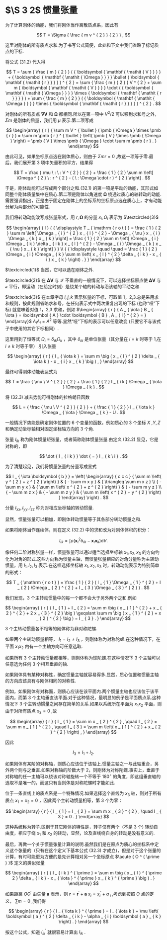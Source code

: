 # $\S 3 2$ 惯量张量

为了计算刚体的动能，我们将刚体当作离散质点系，因此有

$$
T = \Sigma { \frac { m v ^ { 2 } } { 2 } } ,
$$

这里对刚体的所有质点求和.为了书写公式简便，此处和下文中我们省略了标记质点的下标.

将公式 (31.2) 代入得

$$
T = \sum { \frac { m } { 2 } } ( { \boldsymbol { \mathbf { \mathit { V } } } } + { \boldsymbol { \mathbf { \mathit { \Omega } } } } \bullet { \boldsymbol { \mathbf { \mathit { r } } } } ) ^ { 2 } = \sum { \frac { m } { 2 } } V ^ { 2 } + \sum m { \boldsymbol { \mathbf { \mathit { V } } } } \cdot ( { \boldsymbol { \mathbf { \mathit { \Omega } } } } \times { \boldsymbol { \mathbf { \mathit { r } } } } ) + \sum { \frac { m } { 2 } } ( { \boldsymbol { \mathbf { \mathit { \Omega } } } } \times { \boldsymbol { \mathbf { \mathit { r } } } } ) ^ { 2 } .
$$

对刚体的所有质点 $\mathbf { \nabla } \mathbf { V }$ 和 $\pmb { \Omega }$ 都相同.所以在第一项中 $V ^ { 2 } / 2$ 可以移到求和号之外， $\Sigma m$ 是刚体的质量，我们用 $\mu$ 表示.第二项写成

$$
\begin{array} { r } { \sum m V ^ { \bullet } ( \pmb { \Omega } \times \pmb { r } ) = \sum m \pmb { r } ^ { \bullet } \left( \pmb { V } \times \pmb { \Omega } \right) = \pmb { V } \times \pmb { \Omega } \cdot \sum m \pmb { r } . } \end{array}
$$

由此可见，如果坐标原点选在刚体质心，则由于 $\Sigma m r = 0$ ,故这一项等于零.最后，我们展开第 3 项中矢量积的平方，结果得

$$
T = \frac { \mu \ : \ : V ^ { 2 } } { 2 } + \frac { 1 } { 2 } \sum m \left[ \Omega ^ { 2 } \ : r ^ { 2 } - ( \ : \Omega \cdot r ) ^ { 2 } \right] .
$$

于是，刚体动能可以写成两个部分之和.(32.1) 的第一项是平动的动能，其形式如同整个刚体质量集中在质心.第二项是刚体以角速度 $\pmb { \Omega }$ 绕通过质心的轴转动的动能.需要强调指出，正是由于固定在刚体上的坐标系的坐标原点选在质心上，才有动能分解为两部分的可能性.

我们将转动动能改写成张量形式，用 $r , \pmb { \Omega }$ 的分量 $x _ { i } , \Omega _ { i }$ 表示为 $\textcircled{3}$

$$
\begin{array} { l } { { \displaystyle T _ { \mathrm { r o t } } = \frac { 1 } { 2 } \sum m \left[ \Omega _ { i } ^ { 2 } x _ { l } ^ { 2 } - \Omega _ { \nu } x _ { i } \Omega _ { k } x _ { k } \right] = \frac { 1 } { 2 } \sum m \left[ \Omega _ { i } \Omega _ { k } \delta _ { i k } x _ { l } ^ { 2 } - \Omega _ { i } \Omega _ { k } x _ { \nu } x _ { k } \right] } } \\ { { \displaystyle \quad \quad = \frac { 1 } { 2 } \Omega _ { i } \Omega _ { k } \sum m \left( x _ { l } ^ { 2 } \delta _ { i k } - x _ { i } x _ { k } \right) . } } \end{array}
$$

$\textcircled{1}$ 当然，它可以选在刚体之外.

$\textcircled{2}$ 在 $\mathbf { \Delta V }$ 与 $\pmb { \mathscr { L } }$ 不垂直的一般情况下，可以选择坐标原点使 $\mathbf { \Delta V }$ 与 $\pmb { \mathscr { a } }$ 平行，即运动（在给定时刻）是绕某个轴的转动与沿该轴的平动之和.

$\textcircled{3}$ 在本章字母 $i , j , k$ 表示张量的下标，可取值 1，2,3.总是采用求和规则，按此规则省略求和号，在任何表示式中两次重复出现的下标 (也称“哑”下标) 就意味着对值 1，2,3 求和，例如 $\begin{array} { r } { A _ { \iota } B _ { \iota } = \boldsymbol { A } \cdot \boldsymbol { B } , A _ { l } ^ { 2 } = } \end{array}$ $A _ { l } A _ { l } = A ^ { 2 }$ 等等.显然“哑”下标的表示可以任意改变 (只要它不与该式子中使用的其它下标相同）.

这里用到了恒等式 $\Omega _ { \iota } = \delta _ { \iota k } \Omega _ { k }$ ，其中 $\delta _ { \iota k }$ 是单位张量（其分量在 $i = k$ 时等于 1,在 $i \neq k$ 时等于零）.引入张量

$$
\begin{array} { r } { I _ { \iota k } = \sum m \big ( x _ { l } ^ { 2 } \delta _ { \iota k } - x _ { i } x _ { k } \big ) , } \end{array}
$$

最终可得刚体动能表达式为

$$
T = \frac { \mu \ V ^ { 2 } } { 2 } + \frac { 1 } { 2 } I _ { i k } \Omega _ { \iota } \Omega _ { k } .
$$

将 (32.3) 减去势能可得刚体的拉格朗日函数

$$
L = { \frac { \mu \ V ^ { 2 } } { 2 } } + { \frac { 1 } { 2 } } I _ { \iota k } \Omega _ { \iota } \Omega _ { k } - U .
$$

一般情况下势能是确定刚体位置的 6 个变量的函数，例如质心的 3 个坐标 $X$ ,$Y , Z$ 和确定动坐标轴相对固定坐标轴方向的 3 个角.

张量 $I _ { i k }$ 称为刚体惯量矩张量，或者简称刚体惯量张量.由定义 (32.2) 显见，它是对称的，即

$$
\dot { I _ { i k } } \dot { = } I _ { k \ i } .
$$

为了清楚起见，我们将惯量张量的分量写成显式

$$
I _ { \iota \boldsymbol { b } } = \left( \begin{array} { c c c } { \sum m \left( y ^ { 2 } + z ^ { 2 } \right) } & { - \sum m x y } & { \triangleq \sum m x z } \\ { - \sum m y x } & { \sum m \left( x ^ { 2 } + z ^ { 2 } \right) } & { - \sum m y z } \\ { - \sum m z x } & { - \sum m z y } & { \sum m \left( x ^ { 2 } + y ^ { 2 } \right) } \end{array} \right) .
$$

分量 $I _ { x x } , I _ { y y } , I _ { z z }$ 称为对相应坐标轴的转动惯量.

显然，惯量张量可以相加，即刚体转动惯量等于其各部分转动惯量之和.

如果将刚体当作连续体，则在定义 (32.2) 中的求和改为对刚体体积的积分：

$$
I _ { \iota k } = \int \rho \big ( \boldsymbol { x } _ { \iota } ^ { 2 } \delta _ { \iota k } - \boldsymbol { x } _ { \iota } \boldsymbol { x } _ { k } \big ) \mathrm { d } V .
$$

像任何二阶对称张量一样，惯量张量可以通过适当选择坐标轴 $x _ { 1 } , x _ { 2 } , x _ { 3 }$ 的方向约化为对角的形式.这些方向称为惯量主轴，而惯量张量相应的对角分量称为主转动惯量，用 $I _ { 1 } , I _ { 2 } , I _ { 3 }$ 表示.在这样选择坐标轴 $x _ { 1 } , x _ { 2 } , x _ { 3 }$ 时，转动动能表示为特别简单的形式：

$$
T _ { \mathrm { r o t } } = \frac { 1 } { 2 } ( I _ { 1 } \Omega _ { 1 } ^ { 2 } + I _ { 2 } \Omega _ { 2 } ^ { 2 } + I _ { 3 } \Omega _ { 3 } ^ { 2 } ) .
$$

我们发现，3 个主转动惯量中的每一个都不会大于另外两个之和.例如

$$
\begin{array} { r } { I _ { 1 } + I _ { 2 } = \sum m \big ( x _ { 1 } ^ { 2 } + x _ { 2 } ^ { 2 } + 2 x _ { 3 } ^ { 2 } \big ) \geqslant \sum m \big ( x _ { 1 } ^ { 2 } + x _ { 2 } ^ { 2 } \big ) = I _ { 3 } . } \end{array}
$$

3 个主转动惯量各不相等的刚体称为非对称陀螺.

如果两个主转动惯量相等， $I _ { 1 } = I _ { 2 } \ne I _ { 3 }$ ，则刚体称为对称陀螺.在这种情况下，在平面 $x _ { 1 } x _ { 2 }$ 内有一个主轴方向可任意选取.

如果所有 3 个主转动惯量都相等，则刚体称为球陀螺.在这种情况下 3 个主轴可以任意选为任何 3 个相互垂直的轴.

如果刚体具有某种对称性，确定惯量主轴就容易得多.显然，质心位置和惯量主轴的方向应该具有与刚体相同的对称性.

例如，如果刚体有对称面，则质心应该在该平面内.两个惯量主轴也应该位于该平面内，而第 3 个主轴垂直该平面.对于这种情况，最明显的例子是平面质点系.这种情况下 3 个主转动惯量之间存在简单的关系.如果以系统所在平面为 $x _ { 1 } x _ { 2 }$ 平面，则由于对所有质点 $x _ { 3 } = 0$ ,故

$$
\begin{array} { r } { I _ { 1 } = \sum m x _ { 2 } ^ { 2 } , \quad I _ { 2 } = \sum m x _ { 1 } ^ { 2 } , \quad I _ { 3 } = \sum m \left( x _ { 1 } ^ { 2 } + x _ { 2 } ^ { 2 } \right) , } \end{array}
$$

因此

$$
I _ { 3 } = I _ { 1 } + I _ { 2 } .
$$

如果刚体有某阶的对称轴，则质心应该位于该轴上.惯量主轴之一与此轴重合，另外两个则与之垂直.如果对称轴的阶数大于 2，则刚体为对称陀螺.事实上，垂直于对称轴的任一主轴可以绕该对称轴旋转一个不等于 $1 8 0 ^ { \circ }$ 的角度，即这组垂直轴的选取不是唯一的，而这只有当则体是对称陀螺时才能如此.

位于一条直线上的质点系是一个特殊情况.如果选择这个直线为 $x _ { 3 }$ 轴，则对于所有质点 $x _ { 1 } = x _ { 2 } = 0$ ，因此两个主转动惯量相等，第 3 个为零：

$$
\begin{array} { r } { I _ { 1 } = I _ { 2 } = \sum m x _ { 3 } ^ { 2 } , \quad I _ { 3 } = 0 . } \end{array}
$$

这种系统称为转子.区别于其它刚体的特性是，转子仅有两个（不是 3 个) 转动自由度，相应于绕 $x _ { 1 }$ 和 $x _ { 2 }$ 的转动，显然，论及直线绕自身的转动是没有意义的.

最后，再做一个关于惯量张量计算的说明.虽然我们是在原点为质心的坐标系中定义这个张量的（只有在这个定义下基本公式 (32.3) 才成立)，但是对于这个张量的计算，有时可能更为方便的是先计算相对另一个坐标原点 $\acute { O ^ { \prime } }$ 定义的类似张量

$$
\begin{array} { r } { I _ { i k } ^ { \prime } = \sum m \big ( x _ { l } ^ { \prime 2 } \delta _ { i k } - x _ { \iota } ^ { \prime } x _ { k } ^ { \prime } \big ) . } \end{array}
$$

如果距离 $O O ^ { \prime }$ 由矢量 $\pmb { a }$ 表示，则 $\pmb { r } = \pmb { r } ^ { \prime } + \pmb { a }$ $x _ { i } = x _ { i } ^ { ' } + a _ { \ i }$ ,考虑到按照 $O$ 点的定义， $\textstyle \sum m { } = 0$ ,我们得

$$
\begin{array} { r } { I _ { \iota k } ^ { \prime } = I _ { \iota k } + \mu \left( \boldsymbol { a } ^ { 2 } \delta _ { i k } - \alpha _ { i } \boldsymbol { a } _ { k } \right) . } \end{array}
$$

按这个公式，知道 $I _ { i k } ^ { \prime }$ 就很容易计算出 $I _ { i k }$ .
